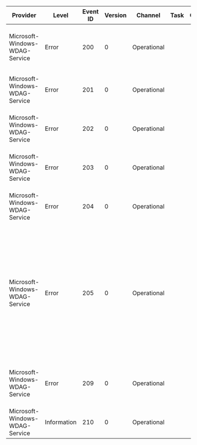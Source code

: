 Provider                        |  Level        |  Event ID  |  Version  |  Channel      |  Task  |  Opcode  |  Keyword  |  Message
--------------------------------|---------------|------------|-----------|---------------|--------|----------|-----------|------------------------------------------------------------------------------------------------------------------------------------------------------------------------------------------------------
Microsoft-Windows-WDAG-Service  |  Error        |  200       |  0        |  Operational  |        |          |           |  Container service failed to start hr:{ErrorCode} Msg: {Message}
Microsoft-Windows-WDAG-Service  |  Error        |  201       |  0        |  Operational  |        |          |           |  Container service failed to create the base image: {ErrorCode}
Microsoft-Windows-WDAG-Service  |  Error        |  202       |  0        |  Operational  |        |          |           |  Container service failed to create the container: {ErrorCode}
Microsoft-Windows-WDAG-Service  |  Error        |  203       |  0        |  Operational  |        |          |           |  Container service failed to start the container: {ErrorCode}
Microsoft-Windows-WDAG-Service  |  Error        |  204       |  0        |  Operational  |        |          |           |  Container service failed to stop the container: {ErrorCode}
Microsoft-Windows-WDAG-Service  |  Error        |  205       |  0        |  Operational  |        |          |           |  A Failure has occurred: HResult = {HResult}; File = {File}; LineNumber = {LineNumber}; Function = {Function}; Message = {Message}; CallingContext = {CallContext}; Module = {Module}; Code = {Code};
Microsoft-Windows-WDAG-Service  |  Error        |  209       |  0        |  Operational  |        |          |           |  A Failure has occurred: HResult = {ErrorCode}; msg = {Message}
Microsoft-Windows-WDAG-Service  |  Information  |  210       |  0        |  Operational  |        |          |           |  {Message}. Result is [{ErrorCode}]